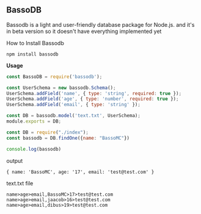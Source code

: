 BassoDB
---
Bassodb is a light and user-friendly database package for Node.js. and it's in beta version so it doesn't have everything implemented yet


How to Install Bassodb
```
npm install bassodb
```


**Usage**
``` javascript
const BassoDB = require('bassodb');

const UserSchema = new bassodb.Schema();
UserSchema.addField('name', { type: 'string', required: true });
UserSchema.addField('age', { type: 'number', required: true });
UserSchema.addField('email', { type: 'string' });

const DB = bassodb.model('text.txt', UserSchema);
module.exports = DB;

```

```javascript
const DB = require("./index");
const bassodb = DB.findOne({name: "BassoMC"})

console.log(bassodb)
```
output
```
{ name: 'BassoMC', age: '17', email: 'test@test.com' }
```


text.txt file 
```
name>age>email,BassoMC>17>test@test.com
name>age>email,jaacob>16>test@test.com
name>age>email,dibus>19>test@test.com
```

